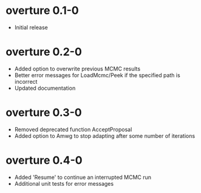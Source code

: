 # overture 0.1-0
* Initial release

# overture 0.2-0
* Added option to overwrite previous MCMC results
* Better error messages for LoadMcmc/Peek if the specified path is incorrect
* Updated documentation

# overture 0.3-0
* Removed deprecated function AcceptProposal
* Added option to Amwg to stop adapting after some number of iterations

# overture 0.4-0
* Added 'Resume' to continue an interrupted MCMC run
* Additional unit tests for error messages
